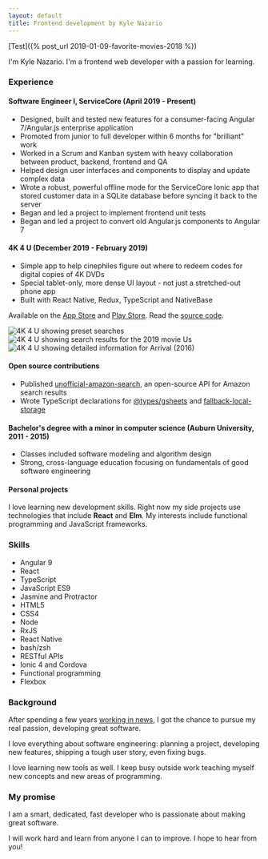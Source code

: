 ```yaml
---
layout: default
title: Frontend development by Kyle Nazario
---
```


[Test]({% post_url 2019-01-09-favorite-movies-2018 %})

I'm Kyle Nazario. I'm a frontend web developer with a passion for learning.

### Experience

#### Software Engineer I, ServiceCore (April 2019 - Present)

* Designed, built and tested new features for a consumer-facing Angular 7/Angular.js enterprise application
* Promoted from junior to full developer within 6 months for "brilliant" work
* Worked in a Scrum and Kanban system with heavy collaboration between product, backend, frontend and QA
* Helped design user interfaces and components to display and update complex data
* Wrote a robust, powerful offline mode for the ServiceCore Ionic app that stored customer data in a SQLite database before syncing it back to the server
* Began and led a project to implement frontend unit tests
* Began and led a project to convert old Angular.js components to Angular 7

#### 4K 4 U (December 2019 - February 2019)

* Simple app to help cinephiles figure out where to redeem codes for digital copies of 4K DVDs
* Special tablet-only, more dense UI layout - not just a stretched-out phone app
* Built with React Native, Redux, TypeScript and NativeBase

Available on the [App Store](https://apps.apple.com/us/app/4k-4-u/id1499701546?ign-mpt=uo%3D2) and [Play Store](https://play.google.com/store/apps/details?id=com.kylenazario.fourK4U). Read the [source code](https://github.com/kyle-n/4k-redeem-guide).

<div class="space-apart">
<img style="flex-grow: 1" src="/static/img/4k4u-ss-1.png" alt="4K 4 U showing preset searches">
<img style="flex-grow: 1" src="/static/img/4k4u-ss-2.png" alt="4K 4 U showing search results for the 2019 movie Us">
<img style="flex-grow: 1" src="/static/img/4k4u-ss-3.png" alt="4K 4 U showing detailed information for Arrival (2016)">
</div>

#### Open source contributions

* Published [unofficial-amazon-search](https://github.com/kyle-n/unofficial-amazon-search), an open-source API for
Amazon search results
* Wrote TypeScript declarations for [@types/gsheets](https://www.npmjs.com/package/@types/gsheets) and 
[fallback-local-storage](https://github.com/r37r0m0d3l/fallback-local-storage)

<h4 id="minor-class-list">Bachelor's degree with a minor in computer science (Auburn University, 2011 - 2015)</h4>

* Classes included software modeling and algorithm design
* Strong, cross-language education focusing on fundamentals of good software engineering

#### Personal projects

I love learning new development skills. Right now my side projects use technologies that include **React** and **Elm**. My interests include functional programming and JavaScript frameworks. 

### Skills

<ul class="multiple-col">
<li>Angular 9</li>
<li>React</li>
<li>TypeScript</li>
<li>JavaScript ES9</li>
<li>Jasmine and Protractor</li>
<li>HTML5</li>
<li>CSS4</li>
<li>Node</li>
<li>RxJS</li>
<li>React Native</li>
<li>bash/zsh</li>
<li>RESTful APIs</li>
<li>Ionic 4 and Cordova</li>
<li>Functional programming</li>
<li>Flexbox</li>
</ul>

### Background

After spending a few years [working in news](./about-me.html), I got the chance to pursue my real passion, developing great software. 

I love everything about software engineering: planning a project, developing new features, shipping a tough user story, even fixing bugs. 

I love learning new tools as well. I keep busy outside work teaching myself new concepts and new areas of programming. 

### My promise

I am a smart, dedicated, fast developer who is passionate about making great software.

I will work hard and learn from anyone I can to improve. I hope to hear from you!